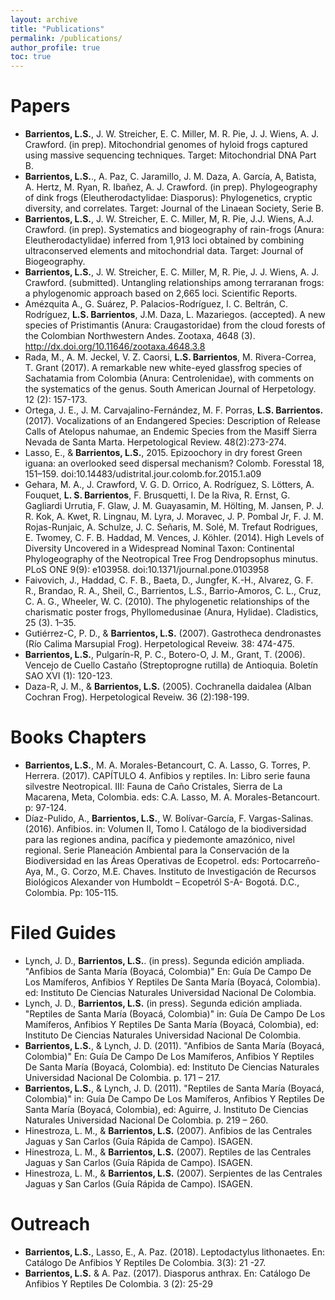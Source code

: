 ```yaml
---
layout: archive
title: "Publications"
permalink: /publications/
author_profile: true
toc: true
---
```




# Papers


- **Barrientos, L.S.**, J. W. Streicher, E. C. Miller, M. R. Pie, J. J. Wiens, A. J. Crawford. (in prep). Mitochondrial genomes of hyloid frogs captured using massive sequencing techniques. Target: Mitochondrial DNA Part B.
- **Barrientos, L.S.**., A. Paz, C. Jaramillo, J. M. Daza, A. García, A, Batista, A. Hertz, M. Ryan, R. Ibañez, A. J. Crawford. (in prep). Phylogeography of dink frogs (Eleutherodactylidae: Diasporus): Phylogenetics, cryptic diversity, and correlates. Target: Journal of the Linaean Society, Serie B.
- **Barrientos, L.S.**, J. W. Streicher, E. C. Miller, M, R. Pie, J.J. Wiens, A.J. Crawford. (in prep). Systematics and biogeography of rain-frogs (Anura: Eleutherodactylidae) inferred from 1,913 loci obtained by combining ultraconserved elements and mitochondrial data. Target: Journal of Biogeography.
- **Barrientos, L.S.**, J. W. Streicher, E. C. Miller, M, R. Pie, J. J. Wiens, A. J. Crawford. (submitted). Untangling relationships among terraranan frogs: a phylogenomic approach based on 2,665 loci. Scientific Reports.
- Amézquita A., G. Suárez, P. Palacios-Rodríguez, I. C. Beltrán, C. Rodríguez, **L.S. Barrientos**, J.M. Daza, L. Mazariegos. (accepted). A new species of Pristimantis (Anura: Craugastoridae) from the cloud forests of the Colombian Northwestern Andes. Zootaxa,  4648 (3). http://dx.doi.org/10.11646/zootaxa.4648.3.8
- Rada, M., A. M. Jeckel, V. Z. Caorsi, **L.S. Barrientos**, M. Rivera-Correa, T. Grant (2017). A remarkable new white-eyed glassfrog species of Sachatamia from Colombia (Anura: Centrolenidae), with comments on the systematics of the genus. South American Journal of Herpetology. 12 (2): 157-173.
- Ortega, J. E., J. M. Carvajalino-Fernández, M. F. Porras, **L.S. Barrientos.** (2017). Vocalizations of an Endangered Species: Description of Release Calls of Atelopus nahumae, an Endemic Species from the Masiff Sierra Nevada de Santa Marta. Herpetological Review. 48(2):273-274.
- Lasso, E., & **Barrientos, L.S.**, 2015. Epizoochory in dry forest Green iguana: an overlooked seed dispersal mechanism? Colomb. Foresstal 18, 151–159. doi:10.14483/udistrital.jour.colomb.for.2015.1.a09
- Gehara, M. A., J. Crawford, V. G. D. Orrico, A. Rodríguez, S. Lötters, A. Fouquet, **L. S. Barrientos**, F. Brusquetti, I. De la Riva, R. Ernst, G. Gagliardi Urrutia, F. Glaw, J. M. Guayasamin, M. Hölting, M. Jansen, P. J. R. Kok, A. Kwet, R. Lingnau, M. Lyra, J. Moravec, J. P. Pombal Jr, F. J. M. Rojas-Runjaic, A. Schulze, J. C. Señaris, M. Solé, M. Trefaut Rodrigues, E. Twomey, C. F. B. Haddad, M. Vences, J. Köhler. (2014). High Levels of Diversity Uncovered in a Widespread Nominal Taxon: Continental Phylogeography of the Neotropical Tree Frog Dendropsophus minutus. PLoS ONE 9(9): e103958. doi:10.1371/journal.pone.0103958
- Faivovich, J., Haddad, C. F. B., Baeta, D., Jungfer, K.-H., Alvarez, G. F. R., Brandao, R. A., Sheil, C., Barrientos, L.S., Barrio-Amoros, C. L., Cruz, C. A. G., Wheeler, W. C. (2010). The phylogenetic relationships of the charismatic poster frogs, Phyllomedusinae (Anura, Hylidae). Cladistics, 25 (3). 1–35.
- Gutiérrez-C, P. D., & **Barrientos, L.S.** (2007). Gastrotheca dendronastes (Río Calima Marsupial Frog). Herpetological Reveiw. 38: 474-475.
- **Barrientos, L.S.**, Pulgarín-R, P. C., Botero-O, J. M., Grant, T. (2006). Vencejo de Cuello Castaño (Streptoprogne rutilla) de Antioquia. Boletín SAO XVI (1): 120-123.
- Daza-R, J. M., & **Barrientos, L.S.** (2005). Cochranella daidalea (Alban Cochran Frog). Herpetological Reveiw. 36 (2):198-199.

 
# Books Chapters


- **Barrientos, L.S.**, M. A. Morales-Betancourt, C. A. Lasso, G. Torres, P. Herrera. (2017). CAPÍTULO 4. Anfibios y reptiles. In: Libro serie fauna silvestre Neotropical. III: Fauna de Caño Cristales, Sierra de La Macarena, Meta, Colombia. eds: C.A. Lasso, M. A. Morales-Betancourt. p: 97-124.
- Díaz-Pulido, A., **Barrientos, L.S.**, W. Bolívar-García, F. Vargas-Salinas. (2016). Anfibios. in: Volumen II, Tomo I. Catálogo de la biodiversidad para las regiones andina, pacífica y piedemonte amazónico, nivel regional. Serie Planeación Ambiental para la Conservación de la Biodiversidad en las Áreas Operativas de Ecopetrol. eds: Portocarreño-Aya, M., G. Corzo, M.E. Chaves.  Instituto de Investigación de Recursos Biológicos Alexander von Humboldt – Ecopetról S-A- Bogotá. D.C., Colombia. Pp: 105-115.

 
# Filed Guides


- Lynch, J. D., **Barrientos, L.S.**. (in press). Segunda edición ampliada. "Anfibios de Santa María (Boyacá, Colombia)" En: Guía De Campo De Los Mamíferos, Anfibios Y Reptiles De Santa María (Boyacá, Colombia). ed: Instituto De Ciencias Naturales Universidad Nacional De Colombia.
- Lynch, J. D., **Barrientos, L.S.** (in press). Segunda edición ampliada. "Reptiles de Santa María (Boyacá, Colombia)" in: Guía De Campo De Los Mamíferos, Anfibios Y Reptiles De Santa María (Boyacá, Colombia), ed:  Instituto De Ciencias Naturales Universidad Nacional De Colombia.
- **Barrientos, L.S.**, & Lynch, J. D. (2011). "Anfibios de Santa María (Boyacá, Colombia)" En: Guía De Campo De Los Mamíferos, Anfibios Y Reptiles De Santa María (Boyacá, Colombia). ed: Instituto De Ciencias Naturales Universidad Nacional De Colombia. p. 171 – 217.
- **Barrientos, L.S.**, & Lynch, J. D. (2011). "Reptiles de Santa María (Boyacá, Colombia)" in: Guía De Campo De Los Mamíferos, Anfibios Y Reptiles De Santa María (Boyacá, Colombia), ed: Aguirre, J. Instituto De Ciencias Naturales Universidad Nacional De Colombia. p. 219 – 260.
- Hinestroza, L. M., & **Barrientos, L.S.** (2007). Anfibios de las Centrales Jaguas y San Carlos (Guía Rápida de Campo). ISAGEN.
- Hinestroza, L. M., & **Barrientos, L.S.** (2007). Reptiles de las Centrales Jaguas y San Carlos (Guía Rápida de Campo). ISAGEN.
- Hinestroza, L. M., & **Barrientos, L.S.** (2007). Serpientes de las Centrales Jaguas y San Carlos (Guía Rápida de Campo). ISAGEN.

 
# Outreach

- **Barrientos, L.S.**, Lasso, E., A. Paz. (2018). Leptodactylus lithonaetes. En: Catálogo De Anfibios Y Reptiles De Colombia. 3(3): 21 -27.
- **Barrientos, L.S.** & A. Paz. (2017). Diasporus anthrax. En: Catálogo De Anfibios Y Reptiles De Colombia. 3 (2): 25-29
